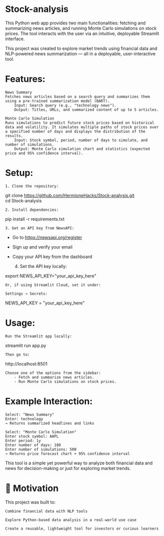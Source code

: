 # Stock-analysis  
This Python web app provides two main functionalities: fetching and summarizing news articles, and running Monte Carlo simulations on stock prices. The tool interacts with the user via an intuitive, deployable Streamlit interface.

This project was created to explore market trends using financial data and NLP-powered news summarization — all in a deployable, user-interactive tool.

# Features:

    News Summary  
    Fetches news articles based on a search query and summarizes them using a pre-trained summarization model (BART).  
        Input: Search query (e.g., "technology news").  
        Output: Titles, URLs, and summarized content of up to 5 articles.

    Monte Carlo Simulation  
    Runs simulations to predict future stock prices based on historical data and volatility. It simulates multiple paths of stock prices over a specified number of days and displays the distribution of the results.  
        Input: Stock symbol, period, number of days to simulate, and number of simulations.  
        Output: Monte Carlo simulation chart and statistics (expected price and 95% confidence interval).

# Setup:

    1. Clone the repository:

git clone https://github.com/HermioneHacks/Stock-analysis.git  
cd Stock-analysis

    2. Install dependencies:

pip install -r requirements.txt

    3. Get an API key from NewsAPI:

- Go to https://newsapi.org/register  
- Sign up and verify your email  
- Copy your API key from the dashboard

    4. Set the API key locally:

export NEWS_API_KEY="your_api_key_here"

    Or, if using Streamlit Cloud, set it under:

    Settings → Secrets:

NEWS_API_KEY = "your_api_key_here"

# Usage:

    Run the Streamlit app locally:

streamlit run app.py

    Then go to:

http://localhost:8501

    Choose one of the options from the sidebar:
        - Fetch and summarize news articles.
        - Run Monte Carlo simulations on stock prices.

# Example Interaction:

    Select: "News Summary"
    Enter: technology
    → Returns summarized headlines and links

    Select: "Monte Carlo Simulation"
    Enter stock symbol: AAPL  
    Enter period: 1y  
    Enter number of days: 180  
    Enter number of simulations: 500  
    → Returns price forecast chart + 95% confidence interval

This tool is a simple yet powerful way to analyze both financial data and news for decision-making or just for exploring market trends.

# 🧠 Motivation  
This project was built to:

    Combine financial data with NLP tools

    Explore Python-based data analysis in a real-world use case

    Create a reusable, lightweight tool for investors or curious learners
